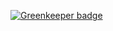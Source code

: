 

[![Greenkeeper badge](https://badges.greenkeeper.io/gsingh737/ecommerce-website-project.svg)](https://greenkeeper.io/)